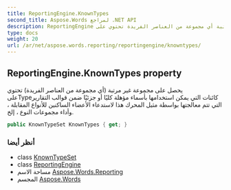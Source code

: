 ```yaml
---
title: ReportingEngine.KnownTypes
second_title: Aspose.Words لمراجع .NET API
description: ReportingEngine ملكية. يحصل على مجموعة غير مرتبة أي مجموعة من العناصر الفريدة تحتوي علىTypeكائنات التي يمكن استخدامها بأسماء مؤهلة كليًا أو جزئيًا ضمن قوالب التقارير التي تتم معالجتها بواسطة مثيل المحرك هذا لاستدعاء الأعضاء الساكنين للأنواع المقابلة  وأداء مجموعات النوع  إلخ.
type: docs
weight: 20
url: /ar/net/aspose.words.reporting/reportingengine/knowntypes/
---
```

## ReportingEngine.KnownTypes property

يحصل على مجموعة غير مرتبة (أي مجموعة من العناصر الفريدة) تحتوي علىTypeكائنات التي يمكن استخدامها بأسماء مؤهلة كليًا أو جزئيًا ضمن قوالب التقارير التي تتم معالجتها بواسطة مثيل المحرك هذا لاستدعاء الأعضاء الساكنين للأنواع المقابلة ، وأداء مجموعات النوع ، إلخ.

```csharp
public KnownTypeSet KnownTypes { get; }
```

### أنظر أيضا

* class [KnownTypeSet](../../knowntypeset/)
* class [ReportingEngine](../)
* مساحة الاسم [Aspose.Words.Reporting](../../reportingengine/)
* المجسم [Aspose.Words](../../../)


